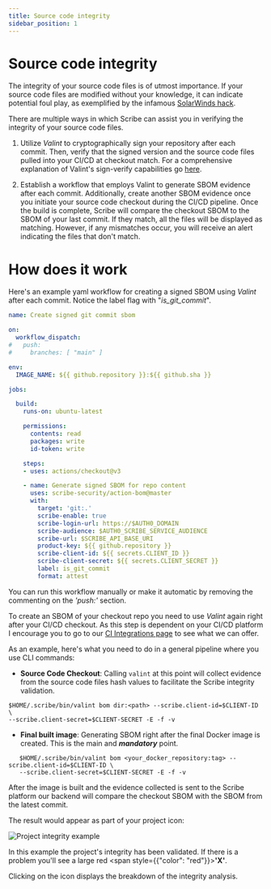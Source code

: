 ```yaml
---
title: Source code integrity
sidebar_position: 1
---
```


# Source code integrity

The integrity of your source code files is of utmost importance. If your source code files are modified without your knowledge, it can indicate potential foul play, as exemplified by the infamous [SolarWinds hack](https://www.techtarget.com/whatis/feature/SolarWinds-hack-explained-Everything-you-need-to-know "SolarWinds hack explained"). 

There are multiple ways in which Scribe can assist you in verifying the integrity of your source code files.

1. Utilize *Valint* to cryptographically sign your repository after each commit. Then, verify that the signed version and the source code files pulled into your CI/CD at checkout match. For a comprehensive explanation of Valint's sign-verify capabilities go [here](../../docs/signVerify "Signing And Verifying Evidence"). 

2. Establish a workflow that employs Valint to generate SBOM evidence after each commit. Additionally, create another SBOM evidence once you initiate your source code checkout during the CI/CD pipeline. Once the build is complete, Scribe will compare the checkout SBOM to the SBOM of your last commit. If they match, all the files will be displayed as matching. However, if any mismatches occur, you will receive an alert indicating the files that don't match.

# How does it work

Here's an example yaml workflow for creating a signed SBOM using *Valint* after each commit. Notice the label flag with "*is_git_commit*".

```yaml
name: Create signed git commit sbom

on:
  workflow_dispatch:
#   push:
#     branches: [ "main" ]

env:
  IMAGE_NAME: ${{ github.repository }}:${{ github.sha }}

jobs:

  build:
    runs-on: ubuntu-latest

    permissions:
      contents: read
      packages: write
      id-token: write

    steps:
    - uses: actions/checkout@v3

    - name: Generate signed SBOM for repo content
      uses: scribe-security/action-bom@master
      with:
        target: 'git:.'
        scribe-enable: true
        scribe-login-url: https://$AUTH0_DOMAIN
        scribe-audience: $AUTH0_SCRIBE_SERVICE_AUDIENCE
        scribe-url: $SCRIBE_API_BASE_URI
        product-key: ${{ github.repository }}
        scribe-client-id: ${{ secrets.CLIENT_ID }}
        scribe-client-secret: ${{ secrets.CLIENT_SECRET }}
        label: is_git_commit
        format: attest
```

You can run this workflow manually or make it automatic by removing the commenting on the *'push:'* section.

To create an SBOM of your checkout repo you need to use *Valint* again right after your CI/CD checkout. As this step is dependent on your CI/CD platform I encourage you to go to our [CI Integrations page](../../docs/ci-integrations "CI Integrations") to see what we can offer.

As an example, here's what you need to do in a general pipeline where you use CLI commands:

* **Source Code Checkout**: Calling `valint` at this point will collect evidence from the source code files hash values to facilitate the Scribe integrity validation. 

```
$HOME/.scribe/bin/valint bom dir:<path> --scribe.client-id=$CLIENT-ID \
--scribe.client-secret=$CLIENT-SECRET -E -f -v
```

* **Final built image**: Generating SBOM right after the final Docker image is created. This is the main and ___mandatory___ point.  
```
   $HOME/.scribe/bin/valint bom <your_docker_repository:tag> --scribe.client-id=$CLIENT-ID \
   --scribe.client-secret=$CLIENT-SECRET -E -f -v
```

After the image is built and the evidence collected is sent to the Scribe platform our backend will compare the checkout SBOM with the SBOM from the latest commit.

The result would appear as part of your project icon:

<img src='../../../img/ci/integrity.jpg' alt='Project integrity example'/>

In this example the project's integrity has been validated. If there is a problem you'll see a large red <span style={{"color": "red"}}><b>'X'</b></span>.

Clicking on the icon displays the breakdown of the integrity analysis.


